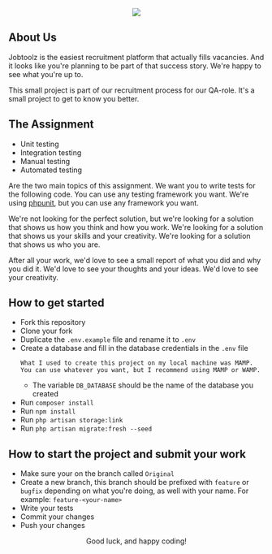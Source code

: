 <p align="center">
<img src="https://jobtoolz.com/img/Logo-Jobtoolz-White-new.png">
</p>

## About Us

Jobtoolz is the easiest recruitment platform that actually fills vacancies. And it looks like you're planning to be part of that success story. We're happy to see what you're up to.

This small project is part of our recruitment process for our QA-role. It's a small project to get to know you better.

## The Assignment
- Unit testing
- Integration testing
- Manual testing
- Automated testing

Are the two main topics of this assignment. We want you to write tests for the following code. You can use any testing framework you want. We're using [phpunit](https://phpunit.de/), but you can use any framework you want.

We're not looking for the perfect solution, but we're looking for a solution that shows us how you think and how you work. We're looking for a solution that shows us your skills and your creativity. We're looking for a solution that shows us who you are.

After all your work, we'd love to see a small report of what you did and why you did it. We'd love to see your thoughts and your ideas. We'd love to see your creativity.

## How to get started
- Fork this repository
- Clone your fork
- Duplicate the `.env.example` file and rename it to `.env`
- Create a database and fill in the database credentials in the `.env` file
    ```
  What I used to create this project on my local machine was MAMP.
  You can use whatever you want, but I recommend using MAMP or WAMP.
  ```
  - The variable `DB_DATABASE` should be the name of the database you created
- Run `composer install`
- Run `npm install`
- Run `php artisan storage:link`
- Run `php artisan migrate:fresh --seed`

## How to start the project and submit your work
- Make sure your on the branch called `Original`
- Create a new branch, this branch should be prefixed with `feature` or `bugfix` depending on what you're doing, as well with your name. For example: `feature-<your-name>`
- Write your tests
- Commit your changes
- Push your changes

<p align="center">Good luck, and happy coding!</p>
